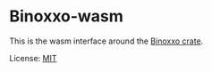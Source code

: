 Binoxxo-wasm
============

This is the wasm interface around the [Binoxxo crate](https://github.com/msuesskraut/Binoxxo).

License: [MIT](LICENSE)